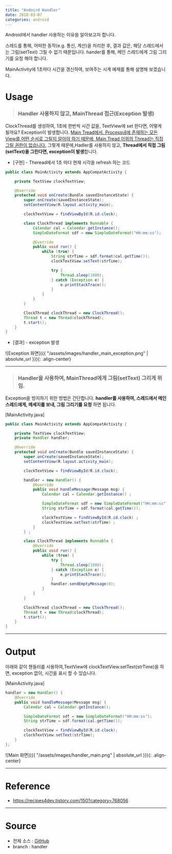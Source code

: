 ```yaml
---
title: "Andoird Handler"
date: 2018-03-07
categories: android
---
```


Android에서 handler 사용하는 이유을 알아보고자 합니다.

스레드를 통해, 어떠한 동작(e.g. 통신, 계산)을 처리한 후, 결과 값은, 해당 스레드에서는 그림(setText) 그릴 수 없기 때문입니다. hander를 통해, 메인 스레드에게 그림 그리기를 요청 해야 합니다.

MainActivity에 1초마다 시간을 갱신하여, 보여주는 시계 예제를 통해 설명해 보겠습니다.

# Usage
>### Handler 사용하지 않고, MainThread 접근(Exception 발생)

ClockThread를 생성하여, 1초에 한번씩 시간 값을, TextView에 set 한다면, 어떻게 될까요? Exception이 발생합니다.
[Main Tread에서, Process내에 존재하는 모든 View를 어떤 순서로 그릴지 알아야 하기 때문에, Main Tread 이외의 Thread는 직접 그릴 권한이 없습니다.](https://recipes4dev.tistory.com/143#33-%EC%95%88%EB%93%9C%EB%A1%9C%EC%9D%B4%EB%93%9C-%EB%A9%94%EC%9D%B8-ui-%EC%8A%A4%EB%A0%88%EB%93%9C%EC%9D%98-%EC%A4%91%EC%9A%94%ED%95%9C-%EC%97%AD%ED%95%A0--%ED%99%94%EB%A9%B4-%EA%B7%B8%EB%A6%AC%EA%B8%B0)
그렇게 때문에,Hadler를 사용하지 않고, **Thread에서 직접 그림(setText)을 그린다면, exception이 발생**합니다.

* [구현] - Theread에서 1초 마다 현재 시각을 refresh 하는 코드
```java
public class MainActivity extends AppCompatActivity {

    private TextView clockTextView;

    @Override
    protected void onCreate(Bundle savedInstanceState) {
        super.onCreate(savedInstanceState);
        setContentView(R.layout.activity_main);

        clockTextView = findViewById(R.id.clock);

        class ClockThread implements Runnable {
            Calendar cal = Calendar.getInstance();
            SimpleDateFormat sdf = new SimpleDateFormat("HH:mm:ss");

            @Override
            public void run() {
                while (true) {
                    String strTime = sdf.format(cal.getTime());
                    clockTextView.setText(strTime);

                    try {
                        Thread.sleep(1000);
                    } catch (Exception e) {
                        e.printStackTrace();
                    }
                }
            }
        }

        ClockThread clockThread = new ClockThread();
        Thread t = new Thread(clockThread);
        t.start();
    }
}
```
* [결과] - exception 발생

![Exception 화면]({{ "/assets/images/handler_main_exception.png" | absolute_url }}){: .align-center}

___

>### Handler을 사용하여, MainThread에게 그림(setText) 그리게 위임.

Exception을 방지하기 위한 방법은 간단합니다. **handler를 사용하여, 스레드에서 메인스레드에게, 메세지를 보내, 그림 그리기를 요청** 하면 됩니다.

[MainActivity.java]
```java
public class MainActivity extends AppCompatActivity {

    private TextView clockTextView;
    private Handler handler;

    @Override
    protected void onCreate(Bundle savedInstanceState) {
        super.onCreate(savedInstanceState);
        setContentView(R.layout.activity_main);

        clockTextView = findViewById(R.id.clock);

        handler = new Handler() {
            @Override
            public void handleMessage(Message msg) {
                Calendar cal = Calendar.getInstance() ;

                SimpleDateFormat sdf = new SimpleDateFormat("HH:mm:ss");
                String strTime = sdf.format(cal.getTime());

                clockTextView = findViewById(R.id.clock) ;
                clockTextView.setText(strTime) ;
            }
        } ;

        class ClockThread implements Runnable {
            @Override
            public void run() {
                while (true) {
                    try {
                        Thread.sleep(1000);
                    } catch (Exception e) {
                        e.printStackTrace();
                    }
                    handler.sendEmptyMessage(0);
                }
            }
        }

        ClockThread clockThread = new ClockThread();
        Thread t = new Thread(clockThread);
        t.start();
    }
}
```
___

# Output
아래와 같이 핸들러를 사용하여,TextView에 clockTextView.setText(strTime)을 하면, exception 없이, 시간을 표시 할 수 있습니다. 

[MainActivity.java]
```java
handler = new Handler() {
    @Override
    public void handleMessage(Message msg) {
        Calendar cal = Calendar.getInstance();

        SimpleDateFormat sdf = new SimpleDateFormat("HH:mm:ss");
        String strTime = sdf.format(cal.getTime());

        clockTextView = findViewById(R.id.clock);
        clockTextView.setText(strTime);
    }
};
```
![Main 화면]({{ "/assets/images/handler_main.png" | absolute_url }}){: .align-center}
___
# Reference
* <https://recipes4dev.tistory.com/150?category=768056>
___
# Source
* 전체 소스 : [GitHub](https://github.com/peterkimlab/AndroidBagic)
* branch : handler
